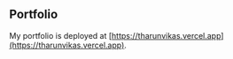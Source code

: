 ## Portfolio

My portfolio is deployed at [https://tharunvikas.vercel.app](https://tharunvikas.vercel.app).
